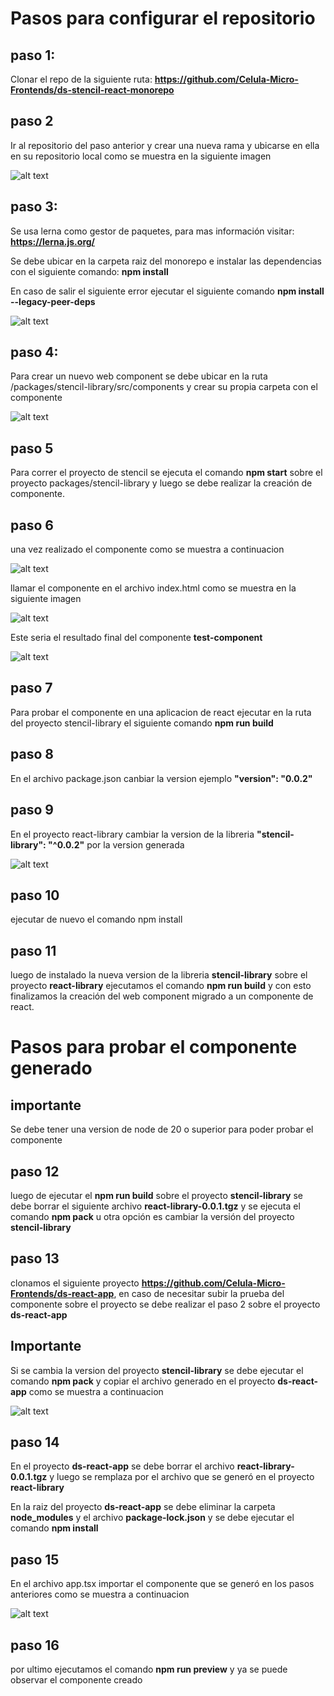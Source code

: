 # Pasos para configurar el repositorio

## paso 1:

Clonar el repo de la siguiente ruta: **https://github.com/Celula-Micro-Frontends/ds-stencil-react-monorepo**

## paso 2

Ir al repositorio del paso anterior y crear una nueva rama y ubicarse en ella en su repositorio local como se muestra en la siguiente imagen

![alt text](assets/readme/image-1.png)

## paso 3:

Se usa lerna como gestor de paquetes, para mas información visitar: **https://lerna.js.org/**

Se debe ubicar en la carpeta raiz del monorepo e instalar las dependencias con el siguiente comando: **npm install**

En caso de salir el siguiente error ejecutar el siguiente comando **npm install --legacy-peer-deps**

![alt text](assets/readme/image.png)

## paso 4:

Para crear un nuevo web component se debe ubicar en la ruta /packages/stencil-library/src/components y crear su propia carpeta con el componente

![alt text](assets/readme/image-2.png)

## paso 5

Para correr el proyecto de stencil se ejecuta el comando **npm start** sobre el proyecto packages/stencil-library y luego se debe realizar la creación de componente.

## paso 6

una vez realizado el componente como se muestra a continuacion

![alt text](assets/readme/image-3.png)

llamar el componente en el archivo index.html como se muestra en la siguiente imagen

![alt text](assets/readme/image-4.png)

Este seria el resultado final del componente **test-component**

![alt text](assets/readme/image-5.png)

## paso 7

Para probar el componente en una aplicacion de react ejecutar en la ruta del proyecto stencil-library el siguiente comando **npm run build**

## paso 8

En el archivo package.json canbiar la version ejemplo **"version": "0.0.2"**

## paso 9

En el proyecto react-library cambiar la version de la libreria  **"stencil-library": "^0.0.2"** por la version generada

![alt text](assets/readme/image-7.png)

## paso 10

ejecutar de nuevo el comando npm install

## paso 11

luego de instalado la nueva version de la libreria **stencil-library** sobre el proyecto **react-library** ejecutamos el comando **npm run build** y con esto finalizamos la creación del web component migrado a un componente de react.

# Pasos para probar el componente generado

## importante

Se debe tener una version de node de 20 o superior para poder probar el componente

## paso 12

luego de ejecutar el **npm run build** sobre el proyecto **stencil-library** se debe borrar el siguiente archivo **react-library-0.0.1.tgz** y se ejecuta el comando **npm pack** u otra opción es cambiar la versión del proyecto **stencil-library**

## paso 13

clonamos el siguiente proyecto **https://github.com/Celula-Micro-Frontends/ds-react-app**, en caso de necesitar subir la prueba del componente sobre el proyecto se debe realizar el paso 2 sobre el proyecto **ds-react-app**

## Importante

Si se cambia la version del proyecto **stencil-library** se debe ejecutar el comando **npm pack** y copiar el archivo generado en el proyecto **ds-react-app** como se muestra a continuacion

![alt text](assets/readme/image-8.png)

## paso 14 

En el proyecto **ds-react-app** se debe borrar el archivo **react-library-0.0.1.tgz** y luego se remplaza por el archivo que se generó en el proyecto **react-library**

En la raiz del proyecto **ds-react-app** se debe eliminar la carpeta **node_modules** y el archivo **package-lock.json** y se debe ejecutar el comando **npm install**

## paso 15

En el archivo app.tsx importar el componente que se generó en los pasos anteriores como se muestra a continuacion

![alt text](assets/readme/image-9.png)

## paso 16

por ultimo ejecutamos el comando **npm run preview** y ya se puede observar el componente creado